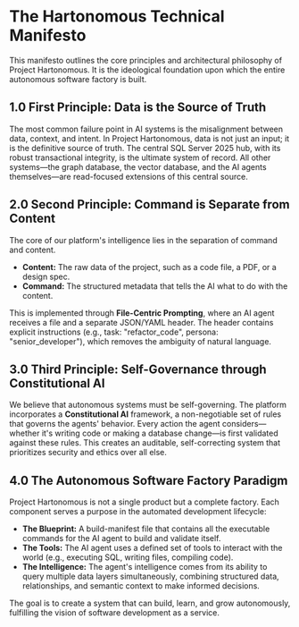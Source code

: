 # **The Hartonomous Technical Manifesto**

This manifesto outlines the core principles and architectural philosophy of Project Hartonomous. It is the ideological foundation upon which the entire autonomous software factory is built.

## **1.0 First Principle: Data is the Source of Truth**

The most common failure point in AI systems is the misalignment between data, context, and intent. In Project Hartonomous, data is not just an input; it is the definitive source of truth. The central SQL Server 2025 hub, with its robust transactional integrity, is the ultimate system of record. All other systems—the graph database, the vector database, and the AI agents themselves—are read-focused extensions of this central source.

## **2.0 Second Principle: Command is Separate from Content**

The core of our platform's intelligence lies in the separation of command and content.

* **Content:** The raw data of the project, such as a code file, a PDF, or a design spec.  
* **Command:** The structured metadata that tells the AI what to do with the content.

This is implemented through **File-Centric Prompting**, where an AI agent receives a file and a separate JSON/YAML header. The header contains explicit instructions (e.g., task: "refactor\_code", persona: "senior\_developer"), which removes the ambiguity of natural language.

## **3.0 Third Principle: Self-Governance through Constitutional AI**

We believe that autonomous systems must be self-governing. The platform incorporates a **Constitutional AI** framework, a non-negotiable set of rules that governs the agents' behavior. Every action the agent considers—whether it's writing code or making a database change—is first validated against these rules. This creates an auditable, self-correcting system that prioritizes security and ethics over all else.

## **4.0 The Autonomous Software Factory Paradigm**

Project Hartonomous is not a single product but a complete factory. Each component serves a purpose in the automated development lifecycle:

* **The Blueprint:** A build-manifest file that contains all the executable commands for the AI agent to build and validate itself.  
* **The Tools:** The AI agent uses a defined set of tools to interact with the world (e.g., executing SQL, writing files, compiling code).  
* **The Intelligence:** The agent's intelligence comes from its ability to query multiple data layers simultaneously, combining structured data, relationships, and semantic context to make informed decisions.

The goal is to create a system that can build, learn, and grow autonomously, fulfilling the vision of software development as a service.
